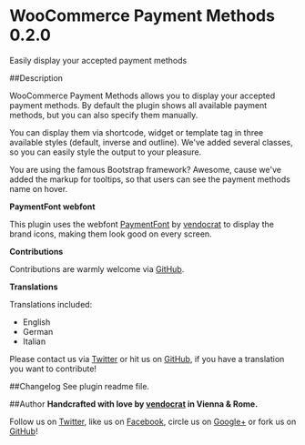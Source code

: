 WooCommerce Payment Methods 0.2.0
================================

Easily display your accepted payment methods

##Description

WooCommerce Payment Methods allows you to display your accepted payment methods. By default the plugin shows all available payment methods, but you can also specify them manually.

You can display them via shortcode, widget or template tag in three available styles (default, inverse and outline). We've added several classes, so you can easily style the output to your pleasure.

You are using the famous Bootstrap framework? Awesome, cause we've added the markup for tooltips, so that users can see the payment methods name on hover.

**PaymentFont webfont**

This plugin uses the webfont [PaymentFont](https://github.com/vendocrat/PaymentFont) by [vendocrat](http://vendocr.at) to display the brand icons, making them look good on every screen.

**Contributions**

Contributions are warmly welcome via [GitHub](https://github.com/vendocrat/WooCommerce-Payment-Methods).

**Translations**

Translations included:

*   English
*   German
*   Italian

Please contact us via [Twitter](https://twitter.com/vendocrat) or hit us on [GitHub](https://github.com/vendocrat/WooCommerce-Payment-Methods), if you have a translation you want to contribute!

##Changelog
See plugin readme file.

##Author
**Handcrafted with love by [vendocrat](http://vendocr.at/) in Vienna &amp; Rome.**

Follow us on [Twitter](https://twitter.com/vendocrat), like us on [Facebook](https://www.facebook.com/vendocrat), circle us on [Google+](https://plus.google.com/+vendocrat) or fork us on [GitHub](https://github.com/vendocrat)!